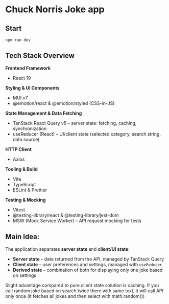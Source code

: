 # Chuck Norris Joke app

## Start

```
npm run dev
```

## Tech Stack Overview

**Frontend Framework**

- React 19

**Styling & UI Components**

- MUI v7
- @emotion/react & @emotion/styled (CSS-in-JS)

**State Management & Data Fetching**

- TanStack React Query v5 – server state: fetching, caching, synchronization
- useReducer (React) – UI/client state (selected category, search string, data source)

**HTTP Client**

- Axios

**Tooling & Build**

- Vite
- TypeScript
- ESLint & Prettier

**Testing & Mocking**

- Vitest
- @testing-library/react & @testing-library/jest-dom
- MSW (Mock Service Worker) – API request mocking for tests

## Main Idea:

The application separates **server state** and **client/UI state**:

- **Server state** – data returned from the API, managed by TanStack Query
- **Client state** – user preferences and settings, managed with `useReducer`
- **Derived state** – combination of both for displaying only one joke based on settings

Slight advantage compared to pure client state solution is caching.
If you call random joke based on search twice there with same text,
it will call API only once (it fetches all jokes and then select with math.random())
